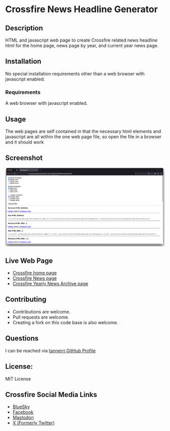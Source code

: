 # Crossfire News Headline Generator

## Description

HTML and javascript web page to create Crossfire related news headline html for the home page, news page by year, and current year news page.

## Installation

No special installation requirements other than a web browser with javascript enabled.

### Requirements

A web browser with javascript enabled.

## Usage

The web pages are self contained in that the necessary html elements and javascript are all within the one web page file, so open the file in a browser and it should work

## Screenshot

![Crossfire News Headline interface image](images/crossfire-headline-generator.png)

## Live Web Page

 * [Crossfire home page](https://crossfire.real-time.com/)
 * [Crossfire News page](https://crossfire.real-time.com/news/index.html)
 * [Crossfire Yearly News Archive page](https://crossfire.real-time.com/news/2023/index.html)

## Contributing

 * Contributions are welcome.
 * Pull requests are welcome.
 * Creating a fork on this code base is also welcome.

## Questions

I can be reached via [tannerrj GitHub Profile](https://github.com/tannerrj)

## License:

MIT License

## Crossfire Social Media Links

 * [BlueSky](https://bsky.app/profile/crossfireproject.bsky.social)
 * [Facebook](https://www.facebook.com/crossfireproject/)
 * [Mastodon](https://mastodon.social/@crossfiremrpg)
 * [X (Formerly Twitter)](https://twitter.com/crossfiremrpg/)